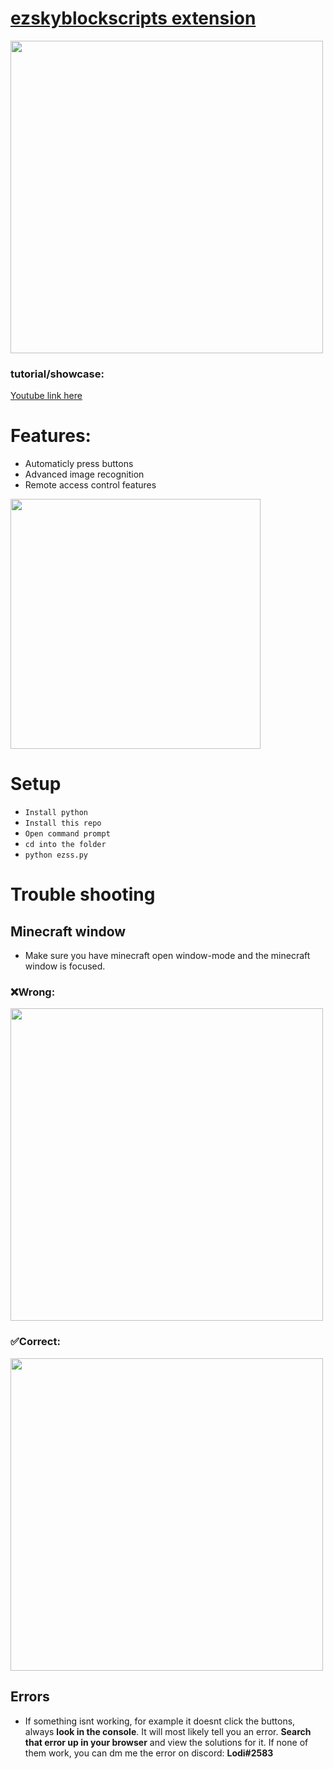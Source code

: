 # [ezskyblockscripts extension](https://www.taunahi.net)
<img src="https://cdn.discordapp.com/attachments/888821477422534677/900719627015958558/ezskyblockscripts.png" width="500px">

### tutorial/showcase:

[Youtube link here](https://youtu.be/U0ihGUwjleY)
# Features:
- Automaticly press buttons
- Advanced image recognition
- Remote access control features

<img src="https://cdn.discordapp.com/attachments/847466666689560637/948614960907452456/unknown.png" width="400px">

# Setup
- ```Install python```
- ```Install this repo```
- ```Open command prompt```
- ```cd into the folder```
- ```python ezss.py```
# Trouble shooting
## Minecraft window
- Make sure you have minecraft open window-mode and the minecraft window is focused.

### ❌Wrong:

<img src="https://images-ext-1.discordapp.net/external/G9XoQIox9UiAmcoNVuguNp6ysKgLvjRdcgXAdn5yy6s/https/taunahi-user-images.s3.us-east-2.amazonaws.com/discord-integration/1584-1646516966648.jpg" width="500px">

### ✅Correct:

<img src="https://cdn.discordapp.com/attachments/847466666689560637/949786338813689856/unknown.png" width="500px">

## Errors

- If something isnt working, for example it doesnt click the buttons, 
always **look in the console**. It will most likely tell you an error. **Search that error up in your browser** and view the solutions for it. If none of them work, you can dm me the error on discord: **Lodi#2583**
